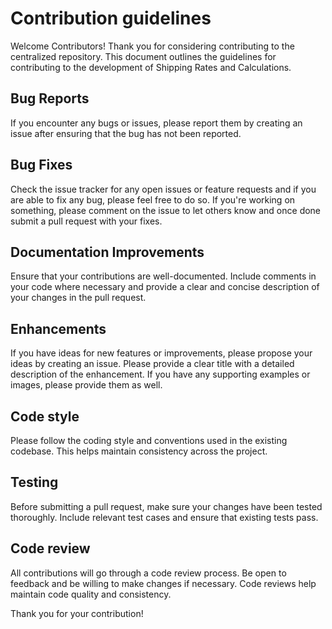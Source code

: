 # Contribution guidelines

Welcome Contributors!
Thank you for considering contributing to the centralized repository. This document outlines the guidelines for contributing to the development of Shipping Rates and Calculations.

## Bug Reports
If you encounter any bugs or issues, please report them by creating an issue after ensuring that the bug has not been reported.

## Bug Fixes
Check the issue tracker for any open issues or feature requests and if you are able to fix any bug, please feel free to do so. If you're working on something, please comment on the issue to let others know and once done submit a pull request with your fixes.

## Documentation Improvements
Ensure that your contributions are well-documented. Include comments in your code where necessary and provide a clear and concise description of your changes in the pull request.

## Enhancements
If you have ideas for new features or improvements, please propose your ideas by creating an issue. Please provide a clear title with a detailed description of the enhancement. If you have any supporting examples or images, please provide them as well.

## Code style
Please follow the coding style and conventions used in the existing codebase. This helps maintain consistency across the project.

## Testing
Before submitting a pull request, make sure your changes have been tested thoroughly. Include relevant test cases and ensure that existing tests pass.

## Code review
All contributions will go through a code review process. Be open to feedback and be willing to make changes if necessary. Code reviews help maintain code quality and consistency.

Thank you for your contribution!
